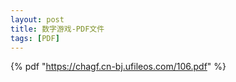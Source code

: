 ```yaml
---
layout: post
title: 数字游戏-PDF文件
tags: [PDF]
---
```

{% pdf "https://chagf.cn-bj.ufileos.com/106.pdf" %}



